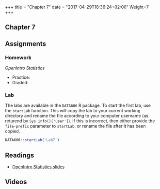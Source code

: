 +++
title = "Chapter 7"
date = "2017-04-29T18:36:24+02:00"
Weight=7
+++

## Chapter 7

## Assignments

### Homework

*OpenIntro Statistics*

* Practice:
* Graded:

### Lab

The labs are available in the `DATA606` R package. To start the first lab, use the `startLab` function. This will copy the lab to your current working directory and rename the file according to your computer username (as returend by `Sys.info()['user']`). If this is incorrect, then either provide the `file-prefix` parameter to `startLab`, or rename the file after it has been copied.


```r
DATA606::startLab('Lab7')
```


## Readings

* [OpenIntro Statistics slides](https://github.com/jbryer/DATA606Spring2019/raw/master/Slides/OpenIntro/os2_slides_06.pdf)

## Videos


